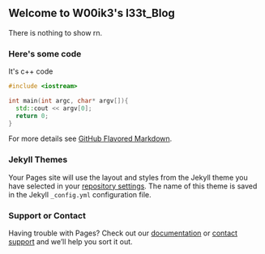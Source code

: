 ## Welcome to W00ik3's l33t_Blog

There is nothing to show rn.

### Here's some code

It's c++ code

```cpp
#include <iostream>

int main(int argc, char* argv[]){
  std::cout << argv[0];
  return 0;
}
```

For more details see [GitHub Flavored Markdown](https://guides.github.com/features/mastering-markdown/).

### Jekyll Themes

Your Pages site will use the layout and styles from the Jekyll theme you have selected in your [repository settings](https://github.com/w00ik3/w00ik3.github.io/settings). The name of this theme is saved in the Jekyll `_config.yml` configuration file.

### Support or Contact

Having trouble with Pages? Check out our [documentation](https://help.github.com/categories/github-pages-basics/) or [contact support](https://github.com/contact) and we’ll help you sort it out.
